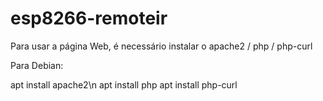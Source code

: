 # esp8266-remoteir

Para usar a página Web, é necessário instalar o apache2 / php / php-curl

Para Debian:

apt install apache2\n
apt install php
apt install php-curl
